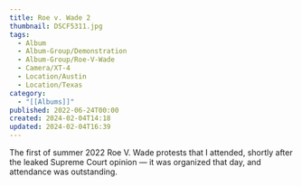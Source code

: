 ```yaml
---
title: Roe v. Wade 2
thumbnail: DSCF5311.jpg
tags:
  - Album
  - Album-Group/Demonstration
  - Album-Group/Roe-V-Wade
  - Camera/XT-4
  - Location/Austin
  - Location/Texas
category:
  - "[[Albums]]"
published: 2022-06-24T00:00
created: 2024-02-04T14:18
updated: 2024-02-04T16:39
---
```

The first of summer 2022 Roe V. Wade protests that I attended, shortly after the leaked Supreme Court opinion — it was organized that day, and attendance was outstanding.
